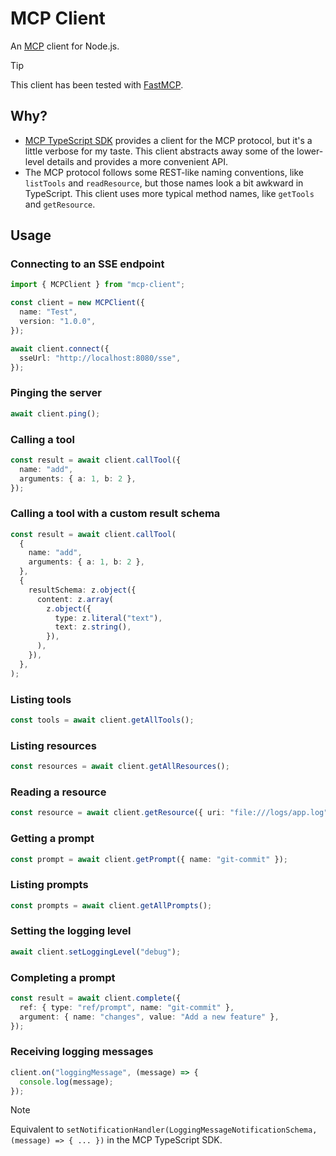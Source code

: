 # MCP Client

An [MCP](https://glama.ai/blog/2024-11-25-model-context-protocol-quickstart) client for Node.js.

> [!TIP]
> This client has been tested with [FastMCP](https://github.com/punkpeye/fastmcp).

## Why?

- [MCP TypeScript SDK](https://github.com/modelcontextprotocol/typescript-sdk) provides a client for the MCP protocol, but it's a little verbose for my taste. This client abstracts away some of the lower-level details and provides a more convenient API.
- The MCP protocol follows some REST-like naming conventions, like `listTools` and `readResource`, but those names look a bit awkward in TypeScript. This client uses more typical method names, like `getTools` and `getResource`.

## Usage

### Connecting to an SSE endpoint

```ts
import { MCPClient } from "mcp-client";

const client = new MCPClient({
  name: "Test",
  version: "1.0.0",
});

await client.connect({
  sseUrl: "http://localhost:8080/sse",
});
```

### Pinging the server

```ts
await client.ping();
```

### Calling a tool

```ts
const result = await client.callTool({
  name: "add",
  arguments: { a: 1, b: 2 },
});
```

### Calling a tool with a custom result schema

```ts
const result = await client.callTool(
  {
    name: "add",
    arguments: { a: 1, b: 2 },
  },
  {
    resultSchema: z.object({
      content: z.array(
        z.object({
          type: z.literal("text"),
          text: z.string(),
        }),
      ),
    }),
  },
);
```

### Listing tools

```ts
const tools = await client.getAllTools();
```

### Listing resources

```ts
const resources = await client.getAllResources();
```

### Reading a resource

```ts
const resource = await client.getResource({ uri: "file:///logs/app.log" });
```

### Getting a prompt

```ts
const prompt = await client.getPrompt({ name: "git-commit" });
```

### Listing prompts

```ts
const prompts = await client.getAllPrompts();
```

### Setting the logging level

```ts
await client.setLoggingLevel("debug");
```

### Completing a prompt

```ts
const result = await client.complete({
  ref: { type: "ref/prompt", name: "git-commit" },
  argument: { name: "changes", value: "Add a new feature" },
});
```

### Receiving logging messages

```ts
client.on("loggingMessage", (message) => {
  console.log(message);
});
```

> [!NOTE]
> Equivalent to `setNotificationHandler(LoggingMessageNotificationSchema, (message) => { ... })` in the MCP TypeScript SDK.
